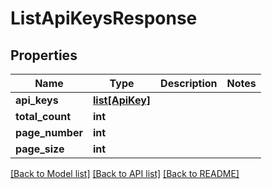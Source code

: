# ListApiKeysResponse

## Properties
Name | Type | Description | Notes
------------ | ------------- | ------------- | -------------
**api_keys** | [**list[ApiKey]**](ApiKey.md) |  | 
**total_count** | **int** |  | 
**page_number** | **int** |  | 
**page_size** | **int** |  | 

[[Back to Model list]](../README.md#documentation-for-models) [[Back to API list]](../README.md#documentation-for-api-endpoints) [[Back to README]](../README.md)


